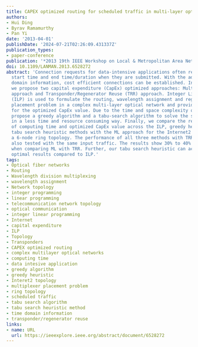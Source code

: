 ```yaml
---
title: CAPEX optimized routing for scheduled traffic in multi-layer optical networks
authors:
- Hui Ding
- Byrav Ramamurthy
- Pan Yi
date: '2013-04-01'
publishDate: '2024-07-21T02:26:09.431337Z'
publication_types:
- paper-conference
publication: '*2013 19th IEEE Workshop on Local & Metropolitan Area Networks (LANMAN)*'
doi: 10.1109/LANMAN.2013.6528272
abstract: 'Connection requests for data-intensive applications often require specific
  start time and end time/duration when they are submitted. With the additional time
  domain information, cost efficient connections can be established. In this paper,
  we propose two capital expenditure (CapEx) optimized approaches: Multi-Layer (ML)
  approach and Transponder/Regenerator Reuse (TRR) approach. Integer Linear Programming
  (ILP) is used to formulate the routing, wavelength assignment and regenerator/multiplexer
  placement problem in a complex multi-layer optical network and provide lower bounds
  for the optimized CapEx value. Due to the time and space complexity of ILP, we also
  propose a greedy algorithm and a tabu-search algorithm to solve the same problem
  in a less time and resource consuming way. Finally, we compare the results in terms
  of computing time and optimized CapEx value across the ILP, greedy heuristic and
  tabu search heuristic methods with the ML approach for the Internet2 topology and
  a 6-node ring topology. The performance of all three methods with TRR approach is
  also tested with the same input traffic. The results show 30% to 40% less CapEx
  when comparing ML with TRR. Further, our tabu search heuristic can achieve near
  optimal results compared to ILP.'
tags:
- Optical fiber networks
- Routing
- Wavelength division multiplexing
- wavelength assignment
- Network topology
- integer programming
- linear programming
- telecommunication network topology
- optical communication
- integer linear programming
- Internet
- capital expenditure
- ILP
- Topology
- Transponders
- CAPEX optimized routing
- complex multilayer optical networks
- computing time
- data intesive application
- greedy algorithm
- greedy heuristic
- Interet2 topology
- multiplexer placement problem
- ring topology
- scheduled traffic
- tabu search algorithm
- tabu search heuristic method
- time domain information
- transponder/regenerator reuse
links:
- name: URL
  url: https://ieeexplore.ieee.org/abstract/document/6528272
---
```

